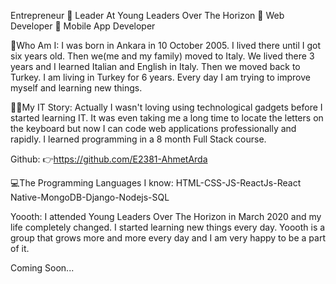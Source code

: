 Entrepreneur 📍 Leader At Young Leaders Over The Horizon 📍 Web Developer 📍 Mobile App Developer

📌Who Am I:
I was born in Ankara in 10 October 2005. I lived there until I got six years old. Then we(me and my family) moved to Italy. We lived there 3 years and I learned Italian and English in Italy. Then we moved back to Turkey. I am living in Turkey for 6 years. Every day I am trying to improve myself and learning new things.

👨‍💻My IT Story:
Actually I wasn't loving using technological gadgets before I started learning IT. It was even taking me a long time to locate the letters on the keyboard but now I can code web applications professionally and rapidly. I learned programming in a 8 month Full Stack course.

Github:
👉https://github.com/E2381-AhmetArda

💻The Programming Languages I know:
HTML-CSS-JS-ReactJs-React Native-MongoDB-Django-Nodejs-SQL

Yoooth:
I attended Young Leaders Over The Horizon in March 2020 and my life completely changed. I started learning new things every day. Yoooth is a group that grows more and more every day and I am very happy to be a part of it.

Coming Soon... 


